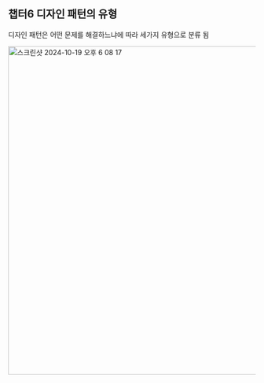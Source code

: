 ## 챕터6 디자인 패턴의 유형

디자인 패턴은 어떤 문제를 해결하느냐에 따라 세가지 유형으로 분류 됨

<img width="667" alt="스크린샷 2024-10-19 오후 6 08 17" src="https://github.com/user-attachments/assets/5462d9c1-0100-474c-a372-4f5213c55f28">

